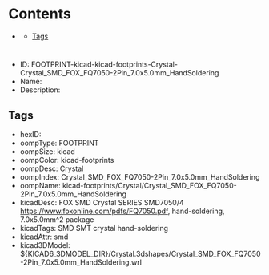 



Contents
========

* [](#)
	* [Tags](#tags)

# 

- ID: FOOTPRINT-kicad-kicad-footprints-Crystal-Crystal_SMD_FOX_FQ7050-2Pin_7.0x5.0mm_HandSoldering
- Name: 
- Description: 

## Tags

- hexID: 
- oompType: FOOTPRINT
- oompSize: kicad
- oompColor: kicad-footprints
- oompDesc: Crystal
- oompIndex: Crystal_SMD_FOX_FQ7050-2Pin_7.0x5.0mm_HandSoldering
- oompName: kicad-footprints/Crystal/Crystal_SMD_FOX_FQ7050-2Pin_7.0x5.0mm_HandSoldering
- kicadDesc: FOX SMD Crystal SERIES SMD7050/4 https://www.foxonline.com/pdfs/FQ7050.pdf, hand-soldering, 7.0x5.0mm^2 package
- kicadTags: SMD SMT crystal hand-soldering
- kicadAttr: smd
- kicad3DModel: ${KICAD6_3DMODEL_DIR}/Crystal.3dshapes/Crystal_SMD_FOX_FQ7050-2Pin_7.0x5.0mm_HandSoldering.wrl
